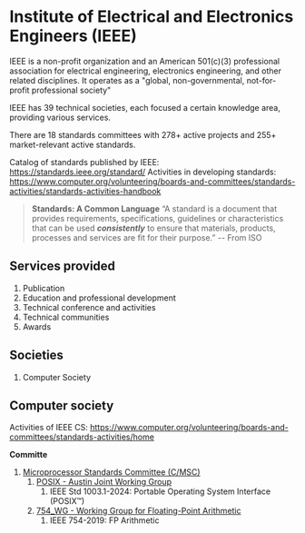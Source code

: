 # Institute of Electrical and Electronics Engineers (IEEE)

IEEE is a non-profit organization and an American 501(c)(3) professional association for electrical engineering, electronics engineering, and other related disciplines. It operates as a "global, non-governmental, not-for-profit professional society"

IEEE has 39 technical societies, each focused a certain knowledge area, providing various services.

There are 18 standards committees with 278+ active projects and 255+ market-relevant active standards. 

Catalog of standards published by IEEE: https://standards.ieee.org/standard/
Activities in developing standards: https://www.computer.org/volunteering/boards-and-committees/standards-activities/standards-activities-handbook


> **Standards: A Common Language**
“A standard is a document that provides requirements, specifications, guidelines or characteristics that can be used _**consistently**_ to ensure that materials, products, processes and services are fit for their purpose.” -- From ISO

## Services provided

1. Publication
2. Education and professional development
3. Technical conference and activities
4. Technical communities
5. Awards

## Societies

1. Computer Society

## Computer society

Activities of IEEE CS: https://www.computer.org/volunteering/boards-and-committees/standards-activities/home

**Committe**

1. [Microprocessor Standards Committee (C/MSC)](https://sagroups.ieee.org/msc/home/currently-active-working-groups-and-projects/)
   1. [POSIX - Austin Joint Working Group](https://www.opengroup.org/austin/)
      1. IEEE Std 1003.1-2024: Portable Operating System Interface (POSIX™)
   2. [754_WG - Working Group for Floating-Point Arithmetic](https://grouper.ieee.org/groups/msc/ANSI_IEEE-Std-754-2019/)
      1. IEEE 754-2019: FP Arithmetic 
